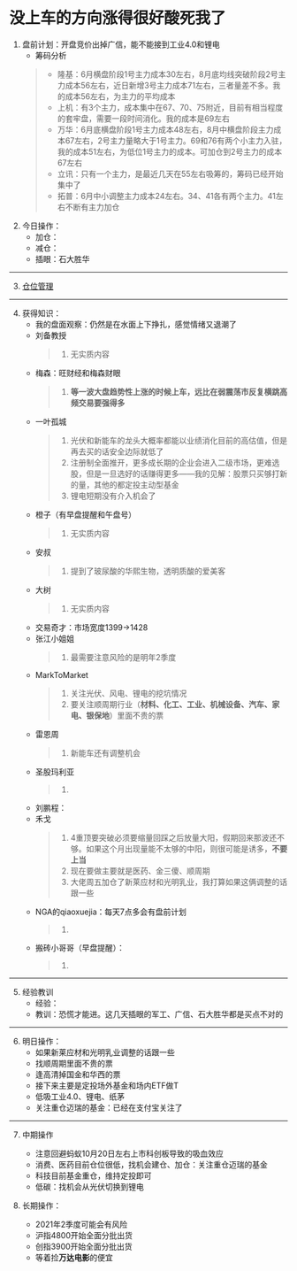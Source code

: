 # 没上车的方向涨得很好酸死我了
1. 盘前计划：开盘竞价出掉广信，能不能接到工业4.0和锂电
    - 筹码分析
    > - 隆基：6月横盘阶段1号主力成本30左右，8月底均线突破阶段2号主力成本56左右，近日新增3号主力成本71左右，三者量差不多。我的成本56左右，为主力的平均成本
    > - 上机：有3个主力，成本集中在67、70、75附近，目前有相当程度的套牢盘，需要一段时间消化。我的成本是69左右
    > - 万华：6月底横盘阶段1号主力成本48左右，8月中横盘阶段主力成本67左右，2号主力量略大于1号主力。69和76有两个小主力入驻，我的成本51左右，为低位1号主力的成本。可加仓到2号主力的成本67左右
    > - 立讯：只有一个主力，是最近几天在55左右吸筹的，筹码已经开始集中了
    > - 拓普：6月中小调整主力成本24左右。34、41各有两个主力。41左右不断有主力加仓
2. 今日操作：
    - 加仓：
    - 减仓：
    - 插眼：石大胜华

***

3. [仓位管理](https://kdocs.cn/l/cmJAYer3tasI)
 
***

4. 获得知识：
    - 我的盘面观察：仍然是在水面上下挣扎，感觉情绪又退潮了
    - 刘备教授
        > 1. 无实质内容
    - 梅森：旺财经和梅森财眼
        > 1. **等一波大盘趋势性上涨的时候上车，远比在弱震荡市反复横跳高频交易要强得多**
    - 一叶孤城
        > 1. 光伏和新能车的龙头大概率都能以业绩消化目前的高估值，但是再去买的话安全边际就低了
        > 2. 注册制全面推开，更多成长期的企业会进入二级市场，更难选股，但是一旦选好的话赚得更多——我的见解：股票只买够打新的量，其他的都定投主动型基金
        > 3. 锂电短期没有介入机会了
    - 橙子（有早盘提醒和午盘号）
        > 1. 无实质内容
    - 安叔
        > 1. 提到了玻尿酸的华熙生物，透明质酸的爱美客
    - 大树
        > 1. 无实质内容
    - 交易奇才：市场宽度1399->1428
    - 张江小姐姐
        > 1. 最需要注意风险的是明年2季度
    - MarkToMarket
        > 1. 关注光伏、风电、锂电的挖坑情况
        > 2. 要关注顺周期行业（**材料、化工、工业、机械设备、汽车、家电、银保地**）里面不贵的票
    - 雷恩周
        > 1. 新能车还有调整机会
    - 圣股玛利亚
        > 1. 
    - 刘鹏程：
    - 禾戈
        > 1. 4重顶要突破必须要缩量回踩之后放量大阳，假期回来那波还不够。如果这个月出现量能不太够的中阳，则很可能是诱多，**不要上当**
        > 2. 现在要做主要就是医药、金三傻、顺周期
        > 3. 大佬周五加仓了新莱应材和光明乳业，我打算如果这俩调整的话跟一些
    - NGA的qiaoxuejia：每天7点多会有盘前计划
        > 1. 
    - 搬砖小哥哥（早盘提醒）：
        > 1. 
        
***

5. 经验教训
    - 经验：
    - 教训：恐慌才能进。这几天插眼的军工、广信、石大胜华都是买点不对的

***

6. 明日操作：
    - 如果新莱应材和光明乳业调整的话跟一些
    - 找顺周期里面不贵的票
    - 逢高清掉国金和华西的票
    - 接下来主要是定投场外基金和场内ETF做T
    - 低吸工业4.0、锂电、纸茅
    - 关注重仓迈瑞的基金：已经在支付宝关注了

***

7. 中期操作
    - 注意回避蚂蚁10月20日左右上市科创板导致的吸血效应
    - 消费、医药目前仓位很低，找机会建仓、加仓：关注重仓迈瑞的基金
    - 科技目前基金重仓，维持定投即可
    - 低碳：找机会从光伏切换到锂电
    
8. 长期操作：
    - 2021年2季度可能会有风险
    - 沪指4800开始全面分批出货
    - 创指3900开始全面分批出货
    - 等着捡**万达电影**的便宜
